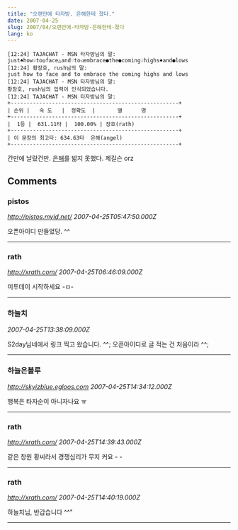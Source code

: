 ```yaml
---
title: "오랜만에 타자방. 은해한테 졌다."
date: 2007-04-25
slug: 2007/04/오랜만에-타자방-은해한테-졌다
lang: ko
---
```


```
[12:24] TAJACHAT - MSN 타자방님의 말:
just♠how♧to◎face△and♡to◁embrace●the●coming♤highs♠and●lows
[12:24] 황장호, rush님의 말:
just how to face and to embrace the coming highs and lows
[12:24] TAJACHAT - MSN 타자방님의 말:
황장호, rush님의 입력이 인식되었습니다.
[12:24] TAJACHAT - MSN 타자방님의 말:
+-----------------------------------------------------+
| 순위 |   속 도   |  정확도  |       별      명
+-----------------------------------------------------+
|  1등 |  631.11타 |  100.00% | 장호(rath)
+-----------------------------------------------------+
| 이 문장의 최고타: 634.63타  은해(angel)
+-----------------------------------------------------+
```

간만에 날랐건만. [은해](http://cyworld.com/luveunhae)를 밟지 못했다. 제길슨 orz

## Comments

### pistos
*http://pistos.myid.net/*
*2007-04-25T05:47:50.000Z*

오픈아이디 만들었당. ^^

---

### rath
*http://xrath.com/*
*2007-04-25T06:46:09.000Z*

미투데이 시작하세요 -ㅁ-

---

### 하늘치
*2007-04-25T13:38:09.000Z*

S2day님네에서 링크 찍고 왔습니다. ^^; 
오픈아이디로 글 적는 건 처음이라 ^^;

---

### 하늘은블루
*http://skyizblue.egloos.com*
*2007-04-25T14:34:12.000Z*

행복은 타자순이 아니자나요 ㅠ

---

### rath
*http://xrath.com/*
*2007-04-25T14:39:43.000Z*

같은 창원 황씨라서 경쟁심리가 무지 커요 - -

---

### rath
*http://xrath.com/*
*2007-04-25T14:40:19.000Z*

하늘치님, 반갑습니다 ^^"

---

